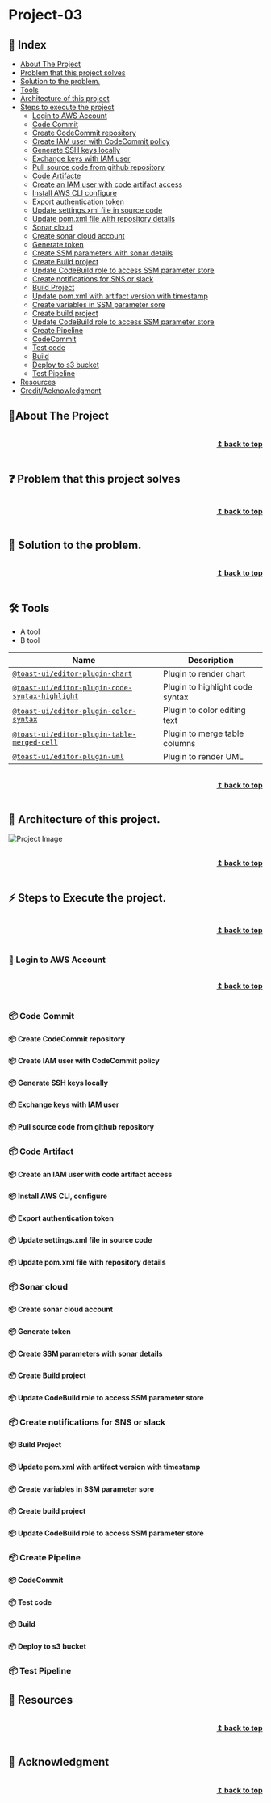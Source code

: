 
# Project-03
## :ledger: Index

- [About The Project](#beginner-about-the-project)
- [Problem that this project solves ](#question-problem-that-this-project-solves)
- [Solution to the problem.](#key-solution-to-the-problem)
- [Tools](#hammer_and_wrench-Tools)
- [Architecture of this project](#house-architecture-of-this-project)
- [Steps to execute the project](#zap-steps-to-execute-the-project)
  - [Login to AWS Account ](#key-login-to-aws-account )
  - [Code Commit](#package-code-commit)
  - [Create CodeCommit repository](#package-create-codecommit-repository)
  - [Create IAM user with CodeCommit policy](#package-create-iam-user-with-codecommit-policy )
  - [Generate SSH keys locally](#package-generate-ssh-keys-locally)
  - [Exchange keys with IAM user](#package-exchange-keys-with-iam-user)
  - [Pull source code from github repository ](#package-pull-source-code-from-github-repository)
  - [Code Artifacte](#package-code-artifact)
  - [Create an IAM user with code artifact access](#package-create-an-iam-user-with-code-artifact-access)
  - [Install AWS CLI configure](#package-install-aws-cli,-configure)
  - [Export authentication token](#package-export-authentication-token)
  - [Update settings.xml file in source code ](#package-update-settings.xml-file-in-source-code)
  - [Update pom.xml file with repository details](#package-update-pom.xml-file-with-repository-details)
  - [Sonar cloud ](#package-sonar-cloud)
  - [Create sonar cloud account](#package-create-sonar-cloud-account)
  - [Generate token](#package-generate-token)
  - [Create SSM parameters with sonar details](#package-create-ssm-parameters-with-sonar-details)
  - [Create Build project](#package-create-build-project)
  - [Update CodeBuild role to access SSM parameter store](#package-update-codebuild-role-to-access-ssm-parameter-store)
  - [Create notifications for SNS or slack](#package-create-notifications-for-sns-or-slack)
  - [Build Project](#package-build-project)
  - [Update pom.xml with artifact version with timestamp](#package-update-pom.xml-with-artifact-version-with-timestamp)
  - [Create variables in SSM parameter sore](#package-create-variables-in-ssm-parameter-sore)
  - [Create build project](#package-create-build-project)
  - [Update CodeBuild role to access SSM parameter store ](#package-update-codebuild-role-to-access-ssm-parameter-store)
  - [Create Pipeline](#package-create-pipeline)
  - [CodeCommit](#package-codecommit)
  - [Test code](#package-test-code)
  - [Build](#package-build)
  - [Deploy to s3 bucket](#package-deploy-to-s3-bucket)
  - [Test Pipeline](#package-test-pipeline)
- [Resources](#page_facing_up-resources)
- [Credit/Acknowledgment](#star2-creditacknowledgment)


## :beginner:About The Project

<br/>
<div align="right">
    <b><a href="#Project-03">↥ back to top</a></b>
</div>
<br/>

## :question: Problem that this project solves 

<br/>
<div align="right">
    <b><a href="#Project-03">↥ back to top</a></b>
</div>
<br/>

## :key: Solution to the problem.

<br/>
<div align="right">
    <b><a href="#Project-03">↥ back to top</a></b>
</div>
<br/>

## :hammer_and_wrench: Tools
- A tool
- B tool

| Name | Description |
| --- | --- |
| [`@toast-ui/editor-plugin-chart`](https://github.com/nhn/tui.editor/tree/master/plugins/chart) | Plugin to render chart |
| [`@toast-ui/editor-plugin-code-syntax-highlight`](https://github.com/nhn/tui.editor/tree/master/plugins/code-syntax-highlight) | Plugin to highlight code syntax |
| [`@toast-ui/editor-plugin-color-syntax`](https://github.com/nhn/tui.editor/tree/master/plugins/color-syntax) | Plugin to color editing text |
| [`@toast-ui/editor-plugin-table-merged-cell`](https://github.com/nhn/tui.editor/tree/master/plugins/table-merged-cell) | Plugin to merge table columns |
| [`@toast-ui/editor-plugin-uml`](https://github.com/nhn/tui.editor/tree/master/plugins/uml) | Plugin to render UML 

<br/>
<div align="right">
    <b><a href="#Project-03">↥ back to top</a></b>
</div>
<br/>


## :beginner: Architecture of this project.

![Project Image](project-image-url)

<br/>
<div align="right">
    <b><a href="#Project-03">↥ back to top</a></b>
</div>
<br/>

## :zap: Steps to Execute the project. 

<br/>
<div align="right">
    <b><a href="#Project-03">↥ back to top</a></b>
</div>
<br/>

### :key: Login to AWS Account

<br/>
<div align="right">
    <b><a href="#Project-03">↥ back to top</a></b>
</div>
<br/>

### :package: Code Commit
#### :package: Create CodeCommit repository
#### :package: Create IAM user with CodeCommit policy
#### :package: Generate SSH keys locally
#### :package: Exchange keys with IAM user
#### :package: Pull source code from github repository 
### :package: Code Artifact
#### :package: Create an IAM user with code artifact access
#### :package: Install AWS CLI, configure
#### :package: Export authentication token
#### :package: Update settings.xml file in source code 
#### :package: Update pom.xml file with repository details
### :package: Sonar cloud 
#### :package: Create sonar cloud account
#### :package: Generate token
#### :package: Create SSM parameters with sonar details
#### :package: Create Build project
#### :package: Update CodeBuild role to access SSM parameter store
### :package: Create notifications for SNS or slack
#### :package: Build Project
#### :package: Update pom.xml with artifact version with timestamp
#### :package: Create variables in SSM parameter sore
#### :package: Create build project
#### :package: Update CodeBuild role to access SSM parameter store 
### :package: Create Pipeline
#### :package: CodeCommit
#### :package: Test code
#### :package: Build
#### :package: Deploy to s3 bucket
### :package: Test Pipeline

## :page_facing_up: Resources

<br/>
<div align="right">
    <b><a href="#Project-03">↥ back to top</a></b>
</div>
<br/>


## :star2: Acknowledgment


<br/>
<div align="right">
    <b><a href="#Project-03">↥ back to top</a></b>
</div>
<br/>

